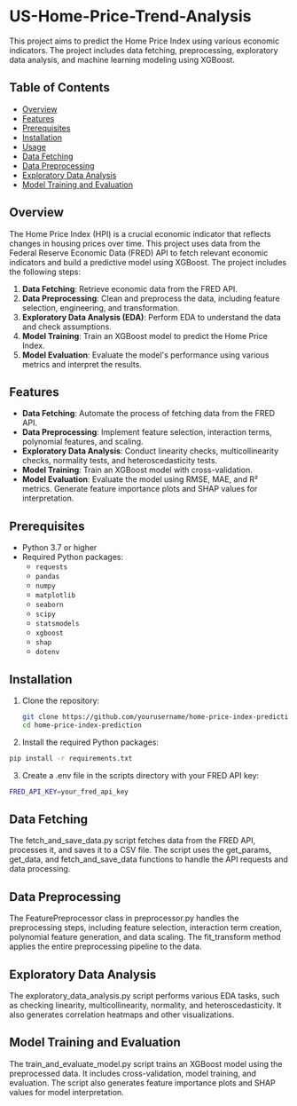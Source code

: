 # US-Home-Price-Trend-Analysis


This project aims to predict the Home Price Index using various economic indicators. The project includes data fetching, preprocessing, exploratory data analysis, and machine learning modeling using XGBoost.

## Table of Contents

- [Overview](#overview)
- [Features](#features)
- [Prerequisites](#prerequisites)
- [Installation](#installation)
- [Usage](#usage)
- [Data Fetching](#data-fetching)
- [Data Preprocessing](#data-preprocessing)
- [Exploratory Data Analysis](#exploratory-data-analysis)
- [Model Training and Evaluation](#model-training-and-evaluation)

## Overview

The Home Price Index (HPI) is a crucial economic indicator that reflects changes in housing prices over time. This project uses data from the Federal Reserve Economic Data (FRED) API to fetch relevant economic indicators and build a predictive model using XGBoost. The project includes the following steps:

1. **Data Fetching**: Retrieve economic data from the FRED API.
2. **Data Preprocessing**: Clean and preprocess the data, including feature selection, engineering, and transformation.
3. **Exploratory Data Analysis (EDA)**: Perform EDA to understand the data and check assumptions.
4. **Model Training**: Train an XGBoost model to predict the Home Price Index.
5. **Model Evaluation**: Evaluate the model's performance using various metrics and interpret the results.

## Features

- **Data Fetching**: Automate the process of fetching data from the FRED API.
- **Data Preprocessing**: Implement feature selection, interaction terms, polynomial features, and scaling.
- **Exploratory Data Analysis**: Conduct linearity checks, multicollinearity checks, normality tests, and heteroscedasticity tests.
- **Model Training**: Train an XGBoost model with cross-validation.
- **Model Evaluation**: Evaluate the model using RMSE, MAE, and R² metrics. Generate feature importance plots and SHAP values for interpretation.

## Prerequisites

- Python 3.7 or higher
- Required Python packages:
  - `requests`
  - `pandas`
  - `numpy`
  - `matplotlib`
  - `seaborn`
  - `scipy`
  - `statsmodels`
  - `xgboost`
  - `shap`
  - `dotenv`

## Installation

1. Clone the repository:

   ```bash
   git clone https://github.com/yourusername/home-price-index-prediction.git
   cd home-price-index-prediction
   ```
2. Install the required Python packages:
   
  ```bash
  pip install -r requirements.txt
  ```
3. Create a .env file in the scripts directory with your FRED API key:
   
  ```bash
  FRED_API_KEY=your_fred_api_key
  ```
## Data Fetching
The fetch_and_save_data.py script fetches data from the FRED API, processes it, and saves it to a CSV file. The script uses the get_params, get_data, and fetch_and_save_data functions to handle the API requests and data processing.

## Data Preprocessing
The FeaturePreprocessor class in preprocessor.py handles the preprocessing steps, including feature selection, interaction term creation, polynomial feature generation, and data scaling. The fit_transform method applies the entire preprocessing pipeline to the data.

## Exploratory Data Analysis
The exploratory_data_analysis.py script performs various EDA tasks, such as checking linearity, multicollinearity, normality, and heteroscedasticity. It also generates correlation heatmaps and other visualizations.

## Model Training and Evaluation
The train_and_evaluate_model.py script trains an XGBoost model using the preprocessed data. It includes cross-validation, model training, and evaluation. The script also generates feature importance plots and SHAP values for model interpretation.
